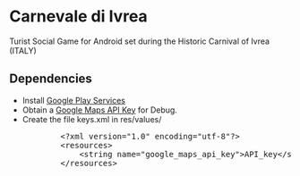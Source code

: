 Carnevale di Ivrea
==================

Turist Social Game for Android set during the Historic Carnival of Ivrea (ITALY)


<h2>Dependencies</h2>

<ul>
<li>Install <a href="http://developer.android.com/google/play-services/setup.html">Google Play Services</a></li>
<li>Obtain a <a href="https://developers.google.com/maps/documentation/android/start#get_an_android_certificate_and_the_google_maps_api_key">Google Maps API Key</a> for Debug. </li>
<li>
	Create the file keys.xml in res/values/
	<pre>
		&lt;?xml version="1.0" encoding="utf-8"?&gt;
		&lt;resources&gt;
		    &lt;string name="google_maps_api_key"&gt;API_key&lt;/string&gt;
		&lt;/resources&gt;
	</pre>
</li>
</ul>
